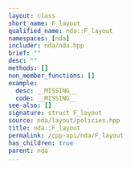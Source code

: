 ```yaml
---
layout: class
short_name: F_layout
qualified_name: nda::F_layout
namespaces: [nda]
includer: nda/nda.hpp
brief: ""
desc: ""
methods: []
non_member_functions: []
example:
  desc: __MISSING__
  code: __MISSING__
see-also: []
signature: struct F_layout
source: nda/layout/policies.hpp
title: nda::F_layout
permalink: /cpp-api/nda/F_layout
has_children: true
parent: nda
...
```


